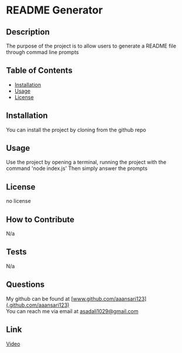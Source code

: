 # README Generator

  

  ## Description
  
  The purpose of the project is to allow users to generate a README file through commad line prompts
  
  ## Table of Contents
  
  - [Installation](#installation)
  - [Usage](#usage)
  - [License](#license)
  
  ## Installation
  
  You can install the project by cloning from the github repo
  
  ## Usage
  
  Use the project by opening a terminal, running the project with the command 'node index.js' Then simply answer the prompts
  
  ## License
  
  no license
  
  ## How to Contribute
  
  N/a
  
  ## Tests
  
  N/a
  
  ## Questions
  My github can be found at [www.github.com/aaansari123](.github.com/aaansari123)<br/>
  You can reach me via email at [asadali1029@gmail.com](asadali1029@gmail.com)

  ## Link
  [Video](https://drive.google.com/file/d/1nWz3888BROS74k7uqRmJo1xLD_GshJgA/view)
  